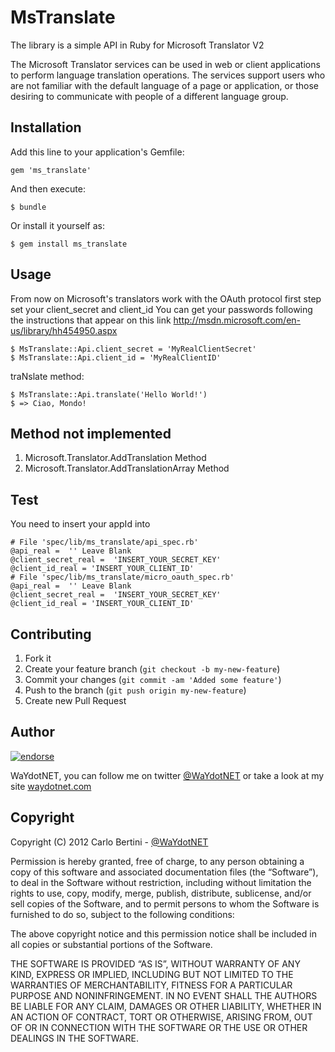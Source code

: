 # MsTranslate
The library is a simple API in Ruby for Microsoft Translator V2

The Microsoft Translator services can be used in web or client
applications to perform language translation operations. The services
support users who are not familiar with the default language of a page
or application, or those desiring to communicate with people of a
different language group.

## Installation

Add this line to your application's Gemfile:

    gem 'ms_translate'

And then execute:

    $ bundle

Or install it yourself as:

    $ gem install ms_translate

## Usage

From now on Microsoft's translators work with the OAuth protocol
first step set your client_secret and client_id
You can get your passwords following the instructions that appear on this link
http://msdn.microsoft.com/en-us/library/hh454950.aspx
    
    $ MsTranslate::Api.client_secret = 'MyRealClientSecret'
    $ MsTranslate::Api.client_id = 'MyRealClientID'

traNslate method:

    $ MsTranslate::Api.translate('Hello World!')
    $ => Ciao, Mondo!

## Method not implemented

1. Microsoft.Translator.AddTranslation Method
2. Microsoft.Translator.AddTranslationArray Method

## Test

You need to insert your appId into

    # File 'spec/lib/ms_translate/api_spec.rb'
    @api_real =  '' Leave Blank
    @client_secret_real =  'INSERT_YOUR_SECRET_KEY'
    @client_id_real = 'INSERT_YOUR_CLIENT_ID'
    # File 'spec/lib/ms_translate/micro_oauth_spec.rb'
    @api_real =  '' Leave Blank
    @client_secret_real =  'INSERT_YOUR_SECRET_KEY'
    @client_id_real = 'INSERT_YOUR_CLIENT_ID'
## Contributing

1. Fork it
2. Create your feature branch (`git checkout -b my-new-feature`)
3. Commit your changes (`git commit -am 'Added some feature'`)
4. Push to the branch (`git push origin my-new-feature`)
5. Create new Pull Request


## Author

[![endorse](http://api.coderwall.com/waydotnet/endorsecount.png)](http://coderwall.com/waydotnet)

WaYdotNET, you can follow me on twitter [@WaYdotNET](http://twitter.com/WaYdotNET) or take a look at my site [waydotnet.com](http://www.waydotnet.com)

## Copyright

Copyright (C) 2012 Carlo Bertini - [@WaYdotNET](http://twitter.com/WaYdotNET)

Permission is hereby granted, free of charge, to any person obtaining a copy of this software and
associated documentation files (the “Software”), to deal in the Software without restriction, including without
limitation the rights to use, copy, modify, merge, publish, distribute, sublicense, and/or sell copies of the Software,
and to permit persons to whom the Software is furnished to do so, subject to the following conditions:

The above copyright notice and this permission notice shall be included in all copies or substantial portions of the Software.

THE SOFTWARE IS PROVIDED “AS IS”, WITHOUT WARRANTY OF ANY KIND, EXPRESS OR IMPLIED, INCLUDING BUT NOT LIMITED TO THE WARRANTIES
OF MERCHANTABILITY, FITNESS FOR A PARTICULAR PURPOSE AND NONINFRINGEMENT. IN NO EVENT SHALL THE AUTHORS BE LIABLE FOR ANY CLAIM,
DAMAGES OR OTHER LIABILITY, WHETHER IN AN ACTION OF CONTRACT, TORT OR OTHERWISE, ARISING FROM, OUT OF OR IN CONNECTION WITH THE
SOFTWARE OR THE USE OR OTHER DEALINGS IN THE SOFTWARE.
